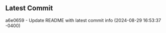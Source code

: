 
## Latest Commit
a6e0659 - Update README with latest commit info (2024-08-29 16:53:37 -0400) <Yunxi-Zhou>
